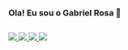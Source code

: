 ### Ola! Eu sou o Gabriel Rosa 👋

##

##

<div>
<a target='_blank' href="https://twitter.com/gfreitasros">
  <img src="https://img.shields.io/badge/Twitter-1DA1F2?style=for-the-badge&logo=twitter&logoColor=white">
</a>
<a target='_blank' href="https://instagram.com/gfreitasrosa">
  <img src="https://img.shields.io/badge/Instagram-E4405F?style=for-the-badge&logo=instagram&logoColor=white">
</a>
<a href = "mailto:gfreitasrosa27@gmail.com">
  <img src="https://img.shields.io/badge/-Gmail-%23333?style=for-the-badge&logo=gmail&logoColor=white" target="_blank">
</a>
<a href="https://www.linkedin.com/in/gfreitasrosa" target="_blank">
  <img src="https://img.shields.io/badge/-LinkedIn-%230077B5?style=for-the-badge&logo=linkedin&logoColor=white" target="_blank">
</a>
</div>
